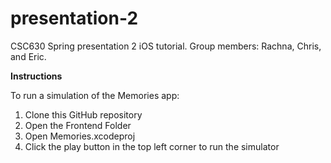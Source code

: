# presentation-2
CSC630 Spring presentation 2 iOS tutorial. Group members: Rachna, Chris, and Eric. 

**Instructions**

To run a simulation of the Memories app:
1. Clone this GitHub repository
2. Open the Frontend Folder
3. Open Memories.xcodeproj
4. Click the play button in the top left corner to run the simulator
